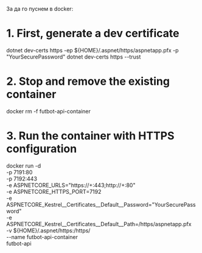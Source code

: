За да го пуснем в docker:

# 1. First, generate a dev certificate
dotnet dev-certs https -ep ${HOME}/.aspnet/https/aspnetapp.pfx -p "YourSecurePassword"
dotnet dev-certs https --trust

# 2. Stop and remove the existing container
docker rm -f futbot-api-container

# 3. Run the container with HTTPS configuration
docker run -d \
  -p 7191:80 \
  -p 7192:443 \
  -e ASPNETCORE_URLS="https://+:443;http://+:80" \
  -e ASPNETCORE_HTTPS_PORT=7192 \
  -e ASPNETCORE_Kestrel__Certificates__Default__Password="YourSecurePassword" \
  -e ASPNETCORE_Kestrel__Certificates__Default__Path=/https/aspnetapp.pfx \
  -v ${HOME}/.aspnet/https:/https/ \
  --name futbot-api-container \
  futbot-api